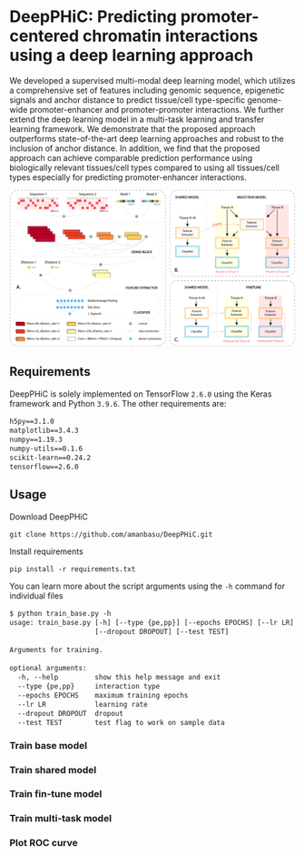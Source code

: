 # DeepPHiC: Predicting promoter-centered chromatin interactions using a deep learning approach

We developed a supervised multi-modal deep learning model, which utilizes a comprehensive set of features including genomic sequence, epigenetic signals and anchor distance to predict tissue/cell type-specific genome-wide promoter-enhancer and promoter-promoter interactions. We further extend the deep learning model in a multi-task learning and transfer learning framework. We demonstrate that the proposed approach outperforms state-of-the-art deep learning approaches and robust to the inclusion of anchor distance. In addition, we find that the proposed approach can achieve comparable prediction performance using biologically relevant tissues/cell types compared to using all tissues/cell types especially for predicting promoter-enhancer interactions.

<p align="center"><img src="res/overview.png"/></p>

## Requirements

DeepPHiC is solely implemented on TensorFlow `2.6.0` using the Keras framework and Python `3.9.6`. The other requirements are:

```
h5py==3.1.0
matplotlib==3.4.3
numpy==1.19.3
numpy-utils==0.1.6
scikit-learn==0.24.2
tensorflow==2.6.0
```

## Usage

Download DeepPHiC

```
git clone https://github.com/amanbasu/DeepPHiC.git
```

Install requirements

```
pip install -r requirements.txt
```

You can learn more about the script arguments using the `-h` command for individual files
```
$ python train_base.py -h
usage: train_base.py [-h] [--type {pe,pp}] [--epochs EPOCHS] [--lr LR]
                     [--dropout DROPOUT] [--test TEST]

Arguments for training.

optional arguments:
  -h, --help         show this help message and exit
  --type {pe,pp}     interaction type
  --epochs EPOCHS    maximum training epochs
  --lr LR            learning rate
  --dropout DROPOUT  dropout
  --test TEST        test flag to work on sample data
```

### Train base model
### Train shared model
### Train fin-tune model
### Train multi-task model
### Plot ROC curve
